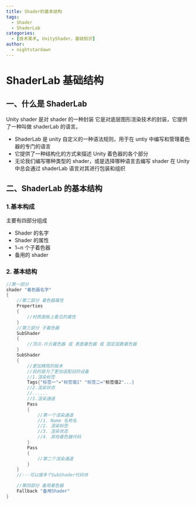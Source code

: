 ```yaml
---
title: Shader的基本结构
tags:
  - Shader
  - ShaderLab
categories:
  - [技术美术, UnityShader，基础知识]
author:
  - nightstardawn
---
```


# ShaderLab 基础结构

## 一、什么是 ShaderLab

Unity shader 是对 shader 的一种封装
它是对底层图形渲染技术的封装，它提供了一种叫做 shaderLab 的语言。

- ShaderLab 是 unity 自定义的一种语法规则，用于在 untiy 中编写和管理着色器的专门的语言
- 它提供了一种结构化的方式来描述 Unity 着色器的各个部分
- 无论我们编写哪种类型的 shader，或是选择哪种语言去编写 shader 在 Unity 中总会通过 shaderLab 语言对其进行包装和组织

## 二、ShaderLab 的基本结构

### 1.基本构成

主要有四部分组成

- Shader 的名字
- Shader 的属性
- 1~n 个子着色器
- 备用的 shader

### 2. 基本结构

```cs
//第一部分
shader "着色器名字"
{
    //第二部分 着色器属性
    Properties
    {
        //材质面板上看见的属性
    }
    //第三部分 子着色器
    SubShader
    {
        //顶点-片元着色器 或 表面着色器 或 固定函数着色器
    }
    SubShader
    {
        //更加精简的版本
        //目的是为了更加适配旧的设备
        //1.渲染标签
        Tags{"标签一"="标签值1" "标签二="标签值2"...}
        //2.渲染状态
        //......
        //3.渲染通道
        Pass
        {
            //第一个渲染通道
            //1. Name 名称名
            //2. 渲染标签
            //3. 渲染状态
            //4. 其他着色器代码
        }
        Pass
        {
            //第二个渲染通道
        }
    }
    //···可以接多个SubShader代码块

    //第四部分 备用着色器
    Fallback "备用Shader"
}
```
